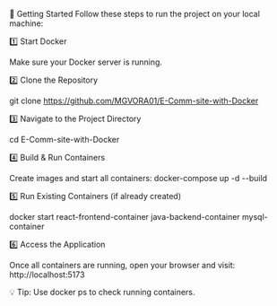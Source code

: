 🚀 Getting Started
Follow these steps to run the project on your local machine:

1️⃣ Start Docker

Make sure your Docker server is running.

2️⃣ Clone the Repository

git clone https://github.com/MGVORA01/E-Comm-site-with-Docker

3️⃣ Navigate to the Project Directory

cd E-Comm-site-with-Docker

4️⃣ Build & Run Containers

Create images and start all containers:
  docker-compose up -d --build

5️⃣ Run Existing Containers (if already created)

docker start react-frontend-container java-backend-container mysql-container

6️⃣ Access the Application

Once all containers are running, open your browser and visit:
http://localhost:5173

💡 Tip: Use docker ps to check running containers.
